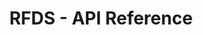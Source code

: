 ---
title: RFDS - API Reference

language_tabs:
  - shell

toc_footers:
  - <a href='https://github.com/lord/slate'>Documentation Powered by Slate</a>

includes:
  - intro
  - news
  - incidents
  - patients
  - models
  - errors

search: true
---